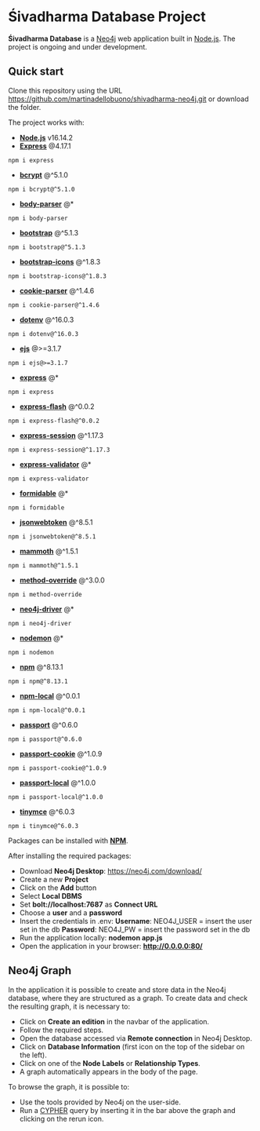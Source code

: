# Śivadharma Database Project

**Śivadharma Database** is a [Neo4j](https://neo4j.com/) web application built in [Node.js](https://nodejs.org/en/). 
The project is ongoing and under development.

## Quick start

Clone this repository using the URL https://github.com/martinadellobuono/shivadharma-neo4j.git
or download the folder.

The project works with:

- [**Node.js**](https://nodejs.org/en/) v16.14.2
- [**Express**](https://www.npmjs.com/package/express) @4.17.1
```
npm i express
```
- [**bcrypt**](https://www.npmjs.com/package/bcrypt) @^5.1.0
```
npm i bcrypt@^5.1.0
```
- [**body-parser**](https://www.npmjs.com/package/body-parser) @*
```
npm i body-parser
```
- [**bootstrap**](https://www.npmjs.com/package/bootstrap) @^5.1.3
```
npm i bootstrap@^5.1.3
```
- [**bootstrap-icons**](https://www.npmjs.com/package/bootstrap-icons) @^1.8.3
```
npm i bootstrap-icons@^1.8.3
```
- [**cookie-parser**](https://www.npmjs.com/package/cookie-parser) @^1.4.6
```
npm i cookie-parser@^1.4.6
```
- [**dotenv**](https://www.npmjs.com/package/dotenv) @^16.0.3
```
npm i dotenv@^16.0.3
```
- [**ejs**](https://www.npmjs.com/package/ejs) @>=3.1.7
```
npm i ejs@>=3.1.7
```
- [**express**](https://www.npmjs.com/package/express) @*
```
npm i express
```
- [**express-flash**](https://www.npmjs.com/package/express-flash) @^0.0.2
```
npm i express-flash@^0.0.2
```
- [**express-session**](https://www.npmjs.com/package/express-session) @^1.17.3
```
npm i express-session@^1.17.3
```
- [**express-validator**](https://www.npmjs.com/package/express-validator) @*
```
npm i express-validator
```
- [**formidable**](https://www.npmjs.com/package/formidable) @*
```
npm i formidable
```
- [**jsonwebtoken**](https://www.npmjs.com/package/jsonwebtoken) @^8.5.1
```
npm i jsonwebtoken@^8.5.1
```
- [**mammoth**](https://www.npmjs.com/package/mammoth) @^1.5.1
```
npm i mammoth@^1.5.1
```
- [**method-override**](https://www.npmjs.com/package/method-override) @^3.0.0
```
npm i method-override
```
- [**neo4j-driver**](https://www.npmjs.com/package/neo4j-driver) @*
```
npm i neo4j-driver
```
- [**nodemon**](https://www.npmjs.com/package/nodemon) @*
```
npm i nodemon
```
- [**npm**](https://www.npmjs.com/package/npm) @^8.13.1
```
npm i npm@^8.13.1
```
- [**npm-local**](https://www.npmjs.com/package/npm-local) @^0.0.1
```
npm i npm-local@^0.0.1
```
- [**passport**](https://www.npmjs.com/package/passport) @^0.6.0
```
npm i passport@^0.6.0
```
- [**passport-cookie**](https://www.npmjs.com/package/passport-cookie) @^1.0.9
```
npm i passport-cookie@^1.0.9
```
- [**passport-local**](https://www.npmjs.com/package/passport-local) @^1.0.0
```
npm i passport-local@^1.0.0
```
- [**tinymce**](https://www.npmjs.com/package/tinymce) @^6.0.3
```
npm i tinymce@^6.0.3
```

Packages can be installed with [**NPM**](https://www.npmjs.com/).

After installing the required packages:

- Download **Neo4j Desktop**: https://neo4j.com/download/
- Create a new **Project**
- Click on the **Add** button
- Select **Local DBMS**
- Set **bolt://localhost:7687** as **Connect URL**
- Choose a **user** and a **password**
- Insert the credentials in .env:
  **Username**: NEO4J_USER = insert the user set in the db
  **Password**: NEO4J_PW = insert the password set in the db
- Run the application locally: **nodemon app.js**
- Open the application in your browser: **http://0.0.0.0:80/**

## Neo4j Graph
In the application it is possible to create and store data in the Neo4j database, where they are structured as a graph. To create data and check the resulting graph, it is necessary to:

- Click on **Create an edition** in the navbar of the application.
- Follow the required steps.
- Open the database accessed via **Remote connection** in Neo4j Desktop.
- Click on **Database Information** (first icon on the top of the sidebar on the left).
- Click on one of the **Node Labels** or **Relationship Types**.
- A graph automatically appears in the body of the page.

To browse the graph, it is possible to:

- Use the tools provided by Neo4j on the user-side.
- Run a [CYPHER](https://neo4j.com/developer/cypher/) query by inserting it in the bar above the graph and clicking on the rerun icon.

